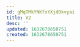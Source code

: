 ```yaml
---
id: gMqTMkYNKfxYXjdBkvyai
title: V2
desc: ''
updated: 1632678650751
created: 1632678650751
---
```


